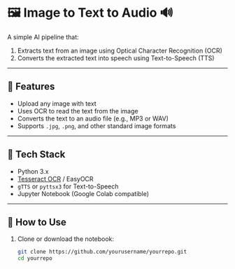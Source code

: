 # 🖼️ Image to Text to Audio 🔊

A simple AI pipeline that:
1. Extracts text from an image using Optical Character Recognition (OCR)
2. Converts the extracted text into speech using Text-to-Speech (TTS)

---

## 🚀 Features

- Upload any image with text
- Uses OCR to read the text from the image
- Converts the text to an audio file (e.g., MP3 or WAV)
- Supports `.jpg`, `.png`, and other standard image formats

---

## 🧠 Tech Stack

- Python 3.x
- [Tesseract OCR](https://github.com/tesseract-ocr/tesseract) / EasyOCR
- `gTTS` or `pyttsx3` for Text-to-Speech
- Jupyter Notebook (Google Colab compatible)

---

## 📁 How to Use

1. Clone or download the notebook:
   ```bash
   git clone https://github.com/yourusername/yourrepo.git
   cd yourrepo
